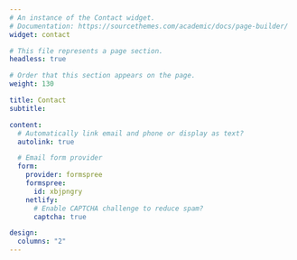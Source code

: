```yaml
---
# An instance of the Contact widget.
# Documentation: https://sourcethemes.com/academic/docs/page-builder/
widget: contact

# This file represents a page section.
headless: true

# Order that this section appears on the page.
weight: 130

title: Contact
subtitle:

content:
  # Automatically link email and phone or display as text?
  autolink: true

  # Email form provider
  form:
    provider: formspree
    formspree:
      id: xbjpngry
    netlify:
      # Enable CAPTCHA challenge to reduce spam?
      captcha: true

design:
  columns: "2"
---
```

